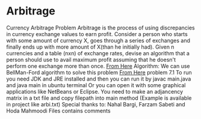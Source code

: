 # Arbitrage
<p>Currency Arbitrage Problem 
  Arbitrage is the process of using discrepancies in currency exchange values to earn profit.
Consider a person who starts with some amount of currency X, goes through a series of exchanges and finally ends up with more amount of X(than he initially had).
Given n currencies and a table (nxn) of exchange rates, devise an algorithm that a person should use to avail maximum profit assuming that he doesn't perform one exchange more than once.
<a href="https://stackoverflow.com/questions/2282427/interesting-problem-currency-arbitrage" >From Here</a>
Algorithm:
  We can use BellMan-Ford algorithm to solve this problem <a href="https://courses.csail.mit.edu/6.046/spring04/handouts/ps7sol.pdf" >From Here</a> problem 7.1
To run you need JDK and JRE installed and then you can run it by javac main.java and java main in ubuntu terminal 
Or you can open it with some graphical applications like NetBeans or Eclipse.
You need to make an adjancency matrix in a txt file and copy filepath into main method (Example is available in project like arbi.txt)
  Special thanks to: Nahal Bargi, Farzam Sabeti and  Hoda Mahmoodi
  <label>Files contains comments<label>
</p>
